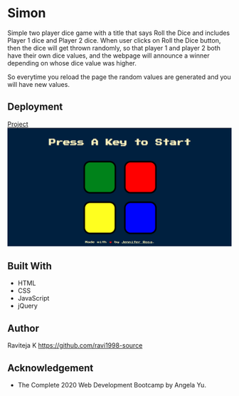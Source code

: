 # Simon
Simple two player dice game with a title that says Roll the Dice and includes Player 1 dice and Player 2 dice. When user clicks on Roll the Dice button, then the dice will get thrown randomly, so that player 1 and player 2 both have their own dice values, and the webpage will announce a winner depending on whose dice value was higher.

So everytime you reload the page the random values are generated and you will have new values. 

## Deployment
[Project](https://ravi1998-source.github.io/Simon-Game/)
![Alt text](https://github.com/rosajen27/simon/blob/master/imgs/demo.png)

## Built With
* HTML
* CSS
* JavaScript
* jQuery

## Author
Raviteja K https://github.com/ravi1998-source

## Acknowledgement
* The Complete 2020 Web Development Bootcamp by Angela Yu.

